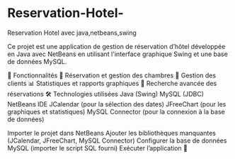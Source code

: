 # Reservation-Hotel-
Reservation Hotel avec java,netbeans,swing

 Ce projet est une application de gestion de réservation d’hôtel développée en Java avec NetBeans en utilisant l'interface graphique Swing et une base de données MySQL.

🚀 Fonctionnalités
📅 Réservation et gestion des chambres
👤 Gestion des clients
📊 Statistiques et rapports graphiques
🔎 Recherche avancée des réservations
🛠️ Technologies utilisées
Java (Swing)
MySQL (JDBC)
NetBeans IDE
JCalendar (pour la sélection des dates)
JFreeChart (pour les graphiques et statistiques)
MySQL Connector (pour la connexion à la base de données)

Importer le projet dans NetBeans
Ajouter les bibliothèques manquantes (JCalendar, JFreeChart, MySQL Connector)
Configurer la base de données MySQL (importer le script SQL fourni)
Exécuter l’application 🎉
